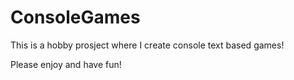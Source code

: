# ConsoleGames
This is a hobby prosject where I create console text based games!

Please enjoy and have fun!

